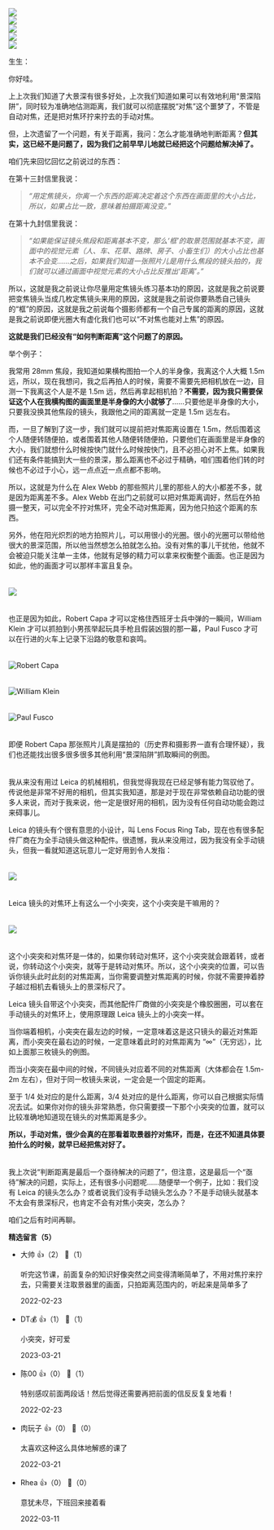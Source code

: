 [![](https://static001.geekbang.org/resource/image/1b/e3/1b151493d1ffa648f076b9c351c143e3.jpg?wh=750x360)](http://time.geekbang.org/column/article/477125)  
[![](https://static001.geekbang.org/resource/image/52/97/52d1330a1a0c4587efdb9368c7cc3697.jpg?wh=750x360)](http://time.geekbang.org/column/article/483655)  
[![](https://static001.geekbang.org/resource/image/a6/a4/a6b8df470694819041bc07cb1263c5a4.jpg?wh=750x360)](http://time.geekbang.org/column/article/486460)  
[![](https://static001.geekbang.org/resource/image/d9/af/d92287e8cc41620b7bebea6a2af171af.jpg?wh=750x360)](http://time.geekbang.org/column/article/486504)  
[![](https://static001.geekbang.org/resource/image/ae/6f/ae3445a745d2736a99911bf91f6d436f.jpg?wh=750x360)](http://time.geekbang.org/column/article/486933)

生生：

你好哇。

上上次我们知道了大景深有很多好处，上次我们知道如果可以有效地利用“景深陷阱”，同时较为准确地估测距离，我们就可以彻底摆脱“对焦”这个噩梦了，不管是自动对焦，还是把对焦环拧来拧去的手动对焦。

但，上次遗留了一个问题，有关于距离，我问：怎么才能准确地判断距离？**但其实，这已经不是问题了，因为我们之前早早儿地就已经把这个问题给解决掉了。**

咱们先来回忆回忆之前说过的东西：

在第十三封信里我说：

> *“用定焦镜头，你离一个东西的距离决定着这个东西在画面里的大小占比，所以，如果占比一致，意味着拍摄距离没变。”*

在第十九封信里我说：

> *“如果能保证镜头焦段和距离基本不变，那么‘框’的取景范围就基本不变，画面中的视觉元素（人、车、花草、路牌、房子、小畜生们）的大小占比也基本不会变……之后，如果我们知道一张照片儿是用什么焦段的镜头拍的，我们就可以通过画面中视觉元素的大小占比反推出‘距离’。”*

所以，这就是我之前说让你尽量用定焦镜头练习基本功的原因，这就是我之前说要把变焦镜头当成几枚定焦镜头来用的原因，这就是我之前说你要熟悉自己镜头的“框”的原因，这就是我之前说每个摄影师都有一个自己专属的距离的原因，这就是我之前说即便光圈大有虚化我们也可以“不对焦也能对上焦”的原因。

**这就是我们已经没有“如何判断距离”这个问题了的原因。**

举个例子：

我常用 28mm 焦段，我知道如果横构图拍一个人的半身像，我离这个人大概 1.5m 远，所以，现在我想问，我之后再拍人的时候，需要不需要先把相机放在一边，目测一下我离这个人是不是 1.5m 远，然后再拿起相机拍？**不需要，因为我只需要保证这个人在我横构图的画面里是半身像的大小就够了**……只要他是半身像的大小，只要我没换其他焦段的镜头，我跟他之间的距离就一定是 1.5m 远左右。

而，一旦了解到了这一步，我们就可以提前把对焦距离设置在 1.5m，然后围着这个人随便转随便拍，或者围着其他人随便转随便拍，只要他们在画面里是半身像的大小，我们就想什么时候按快门就什么时候按快门，且不必担心对不上焦。如果我们还有条件能搞到大一些的景深，那么距离也不必过于精确，咱们围着他们转的时候也不必过于小心，远一点点近一点点都不影响。

所以，这就是为什么在 Alex Webb 的那些照片儿里的那些人的大小都差不多，就是因为距离差不多。Alex Webb 在出门之前就可以把对焦距离调好，然后在外拍摄一整天，可以完全不拧对焦环，完全不动对焦距离，因为他只拍这个距离的东西。

另外，他在阳光炽烈的地方拍照片儿，可以用很小的光圈。很小的光圈可以带给他很大的景深范围，所以他当然想怎么拍就怎么拍。没有对焦的事儿干扰他，他就不会被迫只能关注单一主体，他就有足够的精力可以拿来权衡整个画面。也正是因为如此，他的画面才可以那样丰富且复杂。  
　

![](https://static001.geekbang.org/resource/image/df/39/df7391a5416857b0e5b8a28eb56d3239.jpeg?wh=2650x1774)

　  
也正是因为如此，Robert Capa 才可以定格住西班牙士兵中弹的一瞬间，William Klein 才可以抓拍到小男孩举起玩具手枪且假装凶狠的那一幕，Paul Fusco 才可以在行进的火车上记录下沿路的敬意和哀鸣。  
　

![](https://static001.geekbang.org/resource/image/43/79/43aeb878ef4d91c188728c1efcbd3779.jpeg?wh=4000x2639 "Robert Capa")

　  
![](https://static001.geekbang.org/resource/image/96/b1/96cd8a718a5bd6d83baeb21256868cb1.jpg?wh=927x1112 "William Klein")

　  
![](https://static001.geekbang.org/resource/image/dd/6f/ddc64aa41a347044260fc409920a7f6f.jpg?wh=3300x2966 "Paul Fusco")

　  
即便 Robert Capa 那张照片儿真是摆拍的（历史界和摄影界一直有合理怀疑），我们也还能找出很多很多很多其他利用“景深陷阱”抓取瞬间的例图。

　  
我从来没有用过 Leica 的机械相机，但我觉得我现在已经足够有能力驾驭他了。传说他是非常不好用的相机，但其实我知道，那是对于现在非常依赖自动功能的很多人来说，而对于我来说，他一定是很好用的相机，因为没有任何自动功能会跑过来碍事儿。

Leica 的镜头有个很有意思的小设计，叫 Lens Focus Ring Tab，现在也有很多配件厂商在为全手动镜头做这种配件。很遗憾，我从来没用过，因为我没有全手动镜头，但我一看就知道这玩意儿一定好用到令人发指：  
　

![](https://static001.geekbang.org/resource/image/de/7d/de4f981f0edfb16a9c61a1eb3574517d.jpg?wh=1710x640)

　  
Leica 镜头的对焦环上有这么一个小突突，这个小突突是干嘛用的？  
　

![](https://static001.geekbang.org/resource/image/e7/2c/e777057b4c2c3474e7af4088dd806d2c.jpg?wh=2392x1596)

　  
这个小突突和对焦环是一体的，如果你转动对焦环，这个小突突就会跟着转，或者说，你转动这个小突突，就等于是转动对焦环。所以，这个小突突的位置，可以告诉你镜头此时此刻的对焦距离，当你需要调整对焦距离的时候，你就不需要抻着脖子越过相机去看镜头上的景深标尺了。

Leica 镜头自带这个小突突，而其他配件厂商做的小突突是个橡胶圈圈，可以套在手动镜头的对焦环上，使用原理跟 Leica 镜头上的小突突一样。

当你端着相机，小突突在最左边的时候，一定意味着这是这只镜头的最近对焦距离，而小突突在最右边的时候，一定意味着此时的对焦距离为 “∞”（无穷远），比如上面那三枚镜头的例图。

而当小突突在最中间的时候，不同镜头对应着不同的对焦距离（大体都会在 1.5m-2m 左右），但对于同一枚镜头来说，一定会是一个固定的距离。

至于 1/4 处对应的是什么距离，3/4 处对应的是什么距离，你可以自己根据实际情况去试。如果你对你的镜头非常熟悉，你只需要摸一下那个小突突的位置，就可以比较准确地知道现在镜头的对焦距离是多少。

**所以，手动对焦，很少会真的在那看着取景器拧对焦环，而是，在还不知道具体要拍什么的时候，就早已经把焦对好了。**

　  
我上次说“判断距离是最后一个亟待解决的问题了”，但注意，这是最后一个“亟待”解决的问题，实际上，还有很多小问题呢……随便举一个例子，比如：我们没有 Leica 的镜头怎么办？或者说我们没有手动镜头怎么办？不是手动镜头就基本不太会有景深标尺，也肯定不会有对焦小突突，怎么办？

咱们之后有时间再聊。
<div><strong>精选留言（5）</strong></div><ul>
<li><span>大帅</span> 👍（2） 💬（1）<p>听完这节课，前面复杂的知识好像突然之间变得清晰简单了，不用对焦拧来拧去，只需要关注取景器里的画面，只拍距离范围内的，听起来是简单多了</p>2022-02-23</li><br/><li><span>DT💰</span> 👍（1） 💬（1）<p>小突突，好可爱</p>2023-03-21</li><br/><li><span>陈00</span> 👍（0） 💬（1）<p>特别感叹前面两段话！然后觉得还需要再把前面的信反反复复地看！</p>2022-02-23</li><br/><li><span>肉玩子</span> 👍（0） 💬（0）<p>太喜欢这种这么具体地解惑的课了</p>2022-03-21</li><br/><li><span>Rhea</span> 👍（0） 💬（0）<p>意犹未尽，下班回来接着看</p>2022-03-11</li><br/>
</ul>